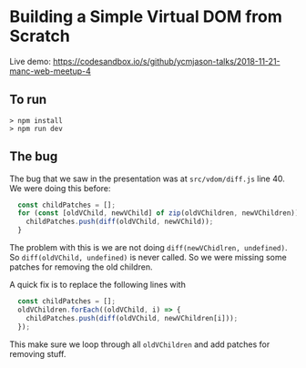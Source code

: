 # Building a Simple Virtual DOM from Scratch

Live demo: https://codesandbox.io/s/github/ycmjason-talks/2018-11-21-manc-web-meetup-4

## To run

```
> npm install
> npm run dev
```

## The bug

The bug that we saw in the presentation was at `src/vdom/diff.js` line 40. We were doing this before:

```js
  const childPatches = [];
  for (const [oldVChild, newVChild] of zip(oldVChildren, newVChildren)) {
    childPatches.push(diff(oldVChild, newVChild));
  }
```

The problem with this is we are not doing `diff(newVChidlren, undefined)`. So `diff(oldVChild, undefined)` is never called. So we were missing some patches for removing the old children.

A quick fix is to replace the following lines with
```js
  const childPatches = [];
  oldVChildren.forEach((oldVChild, i) => {
    childPatches.push(diff(oldVChild, newVChildren[i]));
  });
```

This make sure we loop through all `oldVChildren` and add patches for removing stuff.
